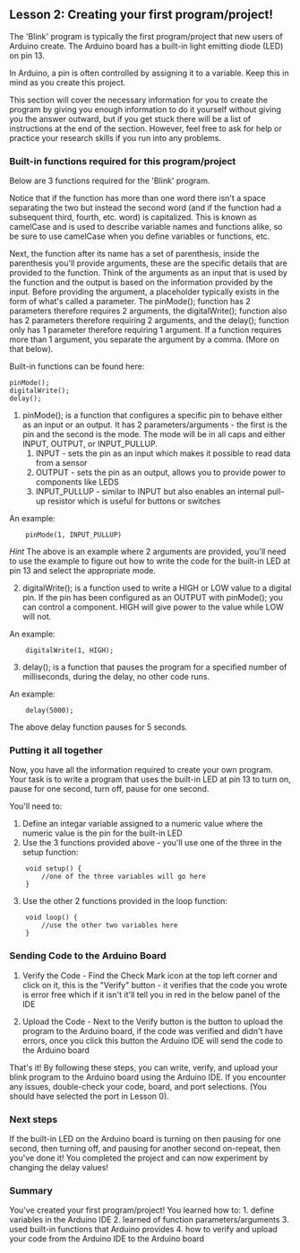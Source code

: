 ## Lesson 2: Creating your first program/project!

The 'Blink' program is typically the first program/project that new users of Arduino create. The Arduino board has a built-in light emitting diode (LED) on pin 13.

In Arduino, a pin is often controlled by assigning it to a variable. Keep this in mind as you create this project.

This section will cover the necessary information for you to create the program by giving you enough information to do it yourself without giving you the answer outward, but if you get stuck there will be a list of instructions at the end of the section. However, feel free to ask for help or practice your research skills if you run into any problems.

### Built-in functions required for this program/project

Below are 3 functions required for the 'Blink' program.

Notice that if the function has more than one word there isn't a space separating the two but instead the second word (and if the function had a subsequent third, fourth, etc. word) is capitalized. This is known as camelCase and is used to describe variable names and functions alike, so be sure to use camelCase when you define variables or functions, etc.

Next, the function after its name has a set of parenthesis, inside the parenthesis you'll provide arguments, these are the specific details that are provided to the function. Think of the arguments as an input that is used by the function and the output is based on the information provided by the input. Before providing the argument, a placeholder typically exists in the form of what's called a parameter. The pinMode(); function has 2 parameters therefore requires 2 arguments, the digitalWrite(); function also has 2 parameters therefore requiring 2 arguments, and the delay(); function only has 1 parameter therefore requiring 1 argument. If a function requires more than 1 argument, you separate the argument by a comma. (More on that below).

Built-in functions can be found here:

```
pinMode();
digitalWrite();
delay();
```

1. pinMode(); is a function that configures a specific pin to behave either as an input or an output. It has 2 parameters/arguments - the first is the pin and the second is the mode. The mode will be in all caps and either INPUT, OUTPUT, or INPUT_PULLUP.
   1. INPUT - sets the pin as an input which makes it possible to read data from a sensor
   2. OUTPUT - sets the pin as an output, allows you to provide power to components like LEDS
   3. INPUT_PULLUP - similar to INPUT but also enables an internal pull-up resistor which is useful for buttons or switches

An example:

```
    pinMode(1, INPUT_PULLUP)
```

_Hint_ The above is an example where 2 arguments are provided, you'll need to use the example to figure out how to write the code for the built-in LED at pin 13 and select the appropriate mode.

2. digitalWrite(); is a function used to write a HIGH or LOW value to a digital pin. If the pin has been configured as an OUTPUT with pinMode(); you can control a component. HIGH will give power to the value while LOW will not.

An example:

```
    digitalWrite(1, HIGH);
```

3. delay(); is a function that pauses the program for a specified number of milliseconds, during the delay, no other code runs.

An example:

```
    delay(5000);
```

The above delay function pauses for 5 seconds.

### Putting it all together

Now, you have all the information required to create your own program. Your task is to write a program that uses the built-in LED at pin 13 to turn on, pause for one second, turn off, pause for one second.

You'll need to:

1. Define an integar variable assigned to a numeric value where the numeric value is the pin for the built-in LED
2. Use the 3 functions provided above - you'll use one of the three in the setup function:

```
    void setup() {
        //one of the three variables will go here
    }
```

3. Use the other 2 functions provided in the loop function:

```
    void loop() {
        //use the other two variables here
    }
```

### Sending Code to the Arduino Board

1. Verify the Code - Find the Check Mark icon at the top left corner and click on it, this is the "Verify" button - it verifies that the code you wrote is error free which if it isn't it'll tell you in red in the below panel of the IDE

2. Upload the Code - Next to the Verify button is the button to upload the program to the Arduino board, if the code was verified and didn't have errors, once you click this button the Arduino IDE will send the code to the Arduino board

That's it! By following these steps, you can write, verify, and upload your blink program to the Arduino board using the Arduino IDE. If you encounter any issues, double-check your code, board, and port selections. (You should have selected the port in Lesson 0).

### Next steps

If the built-in LED on the Arduino board is turning on then pausing for one second, then turning off, and pausing for another second on-repeat, then you've done it! You completed the project and can now experiment by changing the delay values!

### Summary

You've created your first program/project! You learned how to: 1. define variables in the Arduino IDE 2. learned of function parameters/arguments 3. used built-in functions that Arduino provides 4. how to verify and upload your code from the Arduino IDE to the Arduino board

